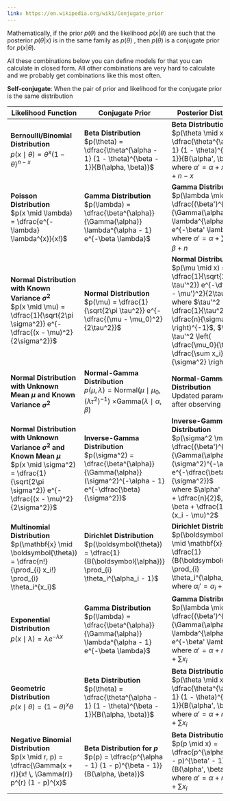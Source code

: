 ```yaml
---
link: https://en.wikipedia.org/wiki/Conjugate_prior
---
```


Mathematically, if the prior  $p(\theta)$ and the likelihood  $p(x | \theta)$  are such that the posterior  $p(\theta | x)$  is in the same family as  $p(\theta)$ , then  $p(\theta)$  is a conjugate prior for  $p(x | \theta)$.

All these combinations below you can define models for that you can calculate in closed form. All other combinations are very hard to calculate and we probably get combinations like this most often.

**Self-conjugate**: When the pair of prior and likelihood for the conjugate prior is the same distribution

| Likelihood Function                                                                                                                                                          | Conjugate Prior                                                                                                                                             | Posterior Distribution                                                                                                                                                                                                                                                                  |
| ---------------------------------------------------------------------------------------------------------------------------------------------------------------------------- | ----------------------------------------------------------------------------------------------------------------------------------------------------------- | --------------------------------------------------------------------------------------------------------------------------------------------------------------------------------------------------------------------------------------------------------------------------------------- |
| **Bernoulli/Binomial Distribution**<br> $p(x \mid \theta) = \theta^{x} (1 - \theta)^{n - x}$                                                                                 | **Beta Distribution**<br> $p(\theta) = \dfrac{\theta^{\alpha - 1} (1 - \theta)^{\beta - 1}}{B(\alpha, \beta)}$                                              | **Beta Distribution**<br> $p(\theta \mid x) = \dfrac{\theta^{\alpha' - 1} (1 - \theta)^{\beta' - 1}}{B(\alpha', \beta')}$<br>where $\alpha' = \alpha + x$, $\beta' = \beta + n - x$                                                                                                     |
| **Poisson Distribution**<br> $p(x \mid \lambda) = \dfrac{e^{-\lambda} \lambda^{x}}{x!}$                                                                                      | **Gamma Distribution**<br> $p(\lambda) = \dfrac{\beta^{\alpha}}{\Gamma(\alpha)} \lambda^{\alpha - 1} e^{-\beta \lambda}$                                    | **Gamma Distribution**<br> $p(\lambda \mid x) = \dfrac{(\beta')^{\alpha'}}{\Gamma(\alpha')} \lambda^{\alpha' - 1} e^{-\beta' \lambda}$<br>where $\alpha' = \alpha + \sum x_i$, $\beta' = \beta + n$                                                                                     |
| **Normal Distribution with Known Variance $\sigma^2$**<br> $p(x \mid \mu) = \dfrac{1}{\sqrt{2\pi \sigma^2}} e^{-\dfrac{(x - \mu)^2}{2\sigma^2}}$                             | **Normal Distribution**<br> $p(\mu) = \dfrac{1}{\sqrt{2\pi \tau^2}} e^{-\dfrac{(\mu - \mu_0)^2}{2\tau^2}}$                                                  | **Normal Distribution**<br> $p(\mu \mid x) = \dfrac{1}{\sqrt{2\pi \tau'^2}} e^{-\dfrac{(\mu - \mu')^2}{2\tau'^2}}$<br>where $\tau'^2 = \left( \dfrac{1}{\tau^2} + \dfrac{n}{\sigma^2} \right)^{-1}$, $\mu' = \tau'^2 \left( \dfrac{\mu_0}{\tau^2} + \dfrac{\sum x_i}{\sigma^2} \right)$ |
| **Normal Distribution with Unknown Mean $\mu$ and Known Variance $\sigma^2$**                                                                                                | **Normal-Gamma Distribution**<br>$p(\mu, \lambda) = \text{Normal}(\mu \mid \mu_0, (\lambda \tau^2)^{-1})$ $\times \text{Gamma}(\lambda \mid \alpha, \beta)$ | **Normal-Gamma Distribution**<br> Updated parameters after observing data                                                                                                                                                                                                               |
| **Normal Distribution with Unknown Variance $\sigma^2$ and Known Mean $\mu$**<br> $p(x \mid \sigma^2) = \dfrac{1}{\sqrt{2\pi \sigma^2}} e^{-\dfrac{(x - \mu)^2}{2\sigma^2}}$ | **Inverse-Gamma Distribution**<br> $p(\sigma^2) = \dfrac{\beta^{\alpha}}{\Gamma(\alpha)} (\sigma^2)^{-\alpha - 1} e^{-\dfrac{\beta}{\sigma^2}}$             | **Inverse-Gamma Distribution**<br> $p(\sigma^2 \mid x) = \dfrac{(\beta')^{\alpha'}}{\Gamma(\alpha')} (\sigma^2)^{-\alpha' - 1} e^{-\dfrac{\beta'}{\sigma^2}}$<br>where $\alpha' = \alpha + \dfrac{n}{2}$, $\beta' = \beta + \dfrac{1}{2} \sum (x_i - \mu)^2$                            |
| **Multinomial Distribution**<br> $p(\mathbf{x} \mid \boldsymbol{\theta}) = \dfrac{n!}{\prod_{i} x_i!} \prod_{i} \theta_i^{x_i}$                                              | **Dirichlet Distribution**<br> $p(\boldsymbol{\theta}) = \dfrac{1}{B(\boldsymbol{\alpha})} \prod_{i} \theta_i^{\alpha_i - 1}$                               | **Dirichlet Distribution**<br> $p(\boldsymbol{\theta} \mid \mathbf{x}) = \dfrac{1}{B(\boldsymbol{\alpha}')} \prod_{i} \theta_i^{\alpha_i' - 1}$<br>where $\alpha_i' = \alpha_i + x_i$                                                                                                   |
| **Exponential Distribution**<br> $p(x \mid \lambda) = \lambda e^{-\lambda x}$                                                                                                | **Gamma Distribution**<br> $p(\lambda) = \dfrac{\beta^{\alpha}}{\Gamma(\alpha)} \lambda^{\alpha - 1} e^{-\beta \lambda}$                                    | **Gamma Distribution**<br> $p(\lambda \mid x) = \dfrac{(\beta')^{\alpha'}}{\Gamma(\alpha')} \lambda^{\alpha' - 1} e^{-\beta' \lambda}$<br>where $\alpha' = \alpha + n$, $\beta' = \beta + \sum x_i$                                                                                     |
| **Geometric Distribution**<br> $p(x \mid \theta) = (1 - \theta)^{x} \theta$                                                                                                  | **Beta Distribution**<br> $p(\theta) = \dfrac{\theta^{\alpha - 1} (1 - \theta)^{\beta - 1}}{B(\alpha, \beta)}$                                              | **Beta Distribution**<br> $p(\theta \mid x) = \dfrac{\theta^{\alpha' - 1} (1 - \theta)^{\beta' - 1}}{B(\alpha', \beta')}$<br>where $\alpha' = \alpha + n$, $\beta' = \beta + \sum x_i$                                                                                                  |
| **Negative Binomial Distribution**<br> $p(x \mid r, p) = \dfrac{\Gamma(x + r)}{x! \, \Gamma(r)} p^{r} (1 - p)^{x}$                                                           | **Beta Distribution for $p$**<br> $p(p) = \dfrac{p^{\alpha - 1} (1 - p)^{\beta - 1}}{B(\alpha, \beta)}$                                                     | **Beta Distribution**<br> $p(p \mid x) = \dfrac{p^{\alpha' - 1} (1 - p)^{\beta' - 1}}{B(\alpha', \beta')}$<br>where $\alpha' = \alpha + r n$, $\beta' = \beta + \sum x_i$                                                                                                               |
